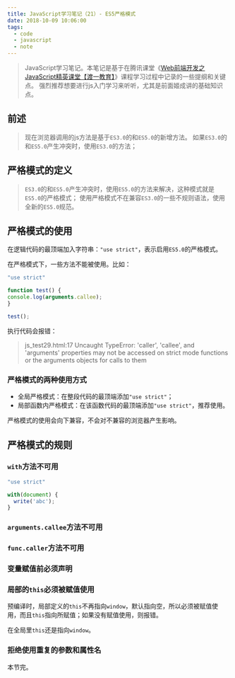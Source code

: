 ```yaml
---
title: JavaScript学习笔记（21）- ES5严格模式
date: 2018-10-09 10:06:00
tags:
  - code
  - javascript
  - note
---
```


> JavaScript学习笔记。本笔记是基于在腾讯课堂《[Web前端开发之JavaScript精英课堂【渡一教育】](https://ke.qq.com/course/231577)》课程学习过程中记录的一些提纲和关键点。
> 强烈推荐想要进行js入门学习来听听，尤其是前面姬成讲的基础知识点。

## 前述

> 现在浏览器调用的js方法是基于`ES3.0`的和`ES5.0`的新增方法。
> 如果`ES3.0`的和`ES5.0`产生冲突时，使用`ES3.0`的方法；

## 严格模式的定义

> `ES3.0`的和`ES5.0`产生冲突时，使用`ES5.0`的方法来解决，这种模式就是`ES5.0`的严格模式；
> 使用严格模式不在兼容`ES3.0`的一些不规则语法，使用全新的`ES5.0`规范。

## 严格模式的使用

在逻辑代码的最顶端加入字符串：`"use strict"`，表示启用`ES5.0`的严格模式。

在严格模式下，一些方法不能被使用。比如：

```js
"use strict"

function test() {
console.log(arguments.callee);
}

test();
```

执行代码会报错：

> js_test29.html:17 Uncaught TypeError: 'caller', 'callee', and 'arguments' properties may not be accessed on strict mode functions or the arguments objects for calls to them

### 严格模式的两种使用方式

* 全局严格模式：在整段代码的最顶端添加`"use strict"`；
* 局部函数内严格模式：在该函数代码的最顶端添加`"use strict"`，推荐使用。

严格模式的使用会向下兼容，不会对不兼容的浏览器产生影响。

## 严格模式的规则

### `with`方法不可用

```js
"use strict"

with(document) {
  write('abc');
}
```

### `arguments.callee`方法不可用

### `func.caller`方法不可用

### 变量赋值前必须声明

### 局部的`this`必须被赋值使用

预编译时，局部定义的`this`不再指向`window`，默认指向空，所以必须被赋值使用，而且`this`指向所赋值；如果没有赋值使用，则报错。

在全局里`this`还是指向`window`。

### 拒绝使用重复的参数和属性名

本节完。
